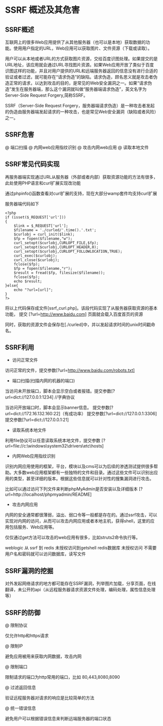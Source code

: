 # SSRF 概述及其危害

## SSRF概述

互联网上的很多Web应用提供了从其他服务器（也可以是本地）获取数据的功能。使用用户指定的URL，Web应用可以获取图片、文件资源（下载或读取）。

用户可以从本地或者URL的方式获取图片资源，交给百度识图处理。如果提交的是URL地址，该应用就会通过URL寻找图片资源。如果Web应用开放了类似于百度识图这样的功能，并且对用户提供的URL和远端服务器返回的信息没有进行合适的验证或者过滤，就可能存在“请求伪造”的缺陷。请求伪造，顾名思义就是攻击者伪造正常的请求，以达到攻击的目的，是常见的Web安全漏洞之一。如果“请求伪造”发生在服务器端，那么这个漏洞就叫做“服务器端请求伪造”，英文名字为Server-Side Request Forgery,简称SSRF。

SSRF（Server-Side Request Forgery，服务器端请求伪造）是一种攻击者发起的伪造由服务器端发起请求的一种攻击，也是常见Web安全漏洞（缺陷或者风险）之一。

## SSRF危害

@ 端口扫描
@ 内网web应用指纹识别
@ 攻击内网web应用
@ 读取本地文件

## SSRF常见代码实现

再服务器端实现通过URL从服务器（外部或者内部）获取资源功能的方法有很多，此处使用PHP语言和curl扩展实现改功能

通过phpinfo()函数查看对curl扩展的支持，现在大部分wamp套件均支持curl扩展

服务器端代码如下

```
<?php
if (isset($_REQUEST['url']))
{
    $link = $_REQUEST['url'];
    $filename = './curled/'.time().'.txt';
    $curlobj = curl_init($link);
    $fp = fopen($filename,"w");
    curl_setopt($curlobj,CURLOPT_FILE,$fp);
    curl_setopt($curlobj,CURLOPT_HEADER,0);
    curl_setopt($curlobj,CURLOPT_FOLLOWLOCATION,TRUE);
    curl_exec($curlobj);
    curl_close($curlobj);
    fclose($fp);
    $fp = fopen($filename,"r");
    $result = fread($fp, filesize($filename));
    fclose($fp);
    echo $result;
}else{
    echo "?url=[url]";
}
?>
```

将以上代码保存成文件[ssrf_curl.php]。该段代码实现了从服务器获取资源的基本功能，
提交
[?url=http://www.baidu.com]
页面就会载入百度首页的资源

同时，获取的资源文件会保存在[./curled]中，并以发起请求时间的unix时间戳命名。

## SSRF利用

- 访问正常文件

访问正常的文件，提交参数[?url=http://www.baidu.com/robots.txt]

- 端口扫描(扫描内网的机器的端口)

当访问未开放端口，脚本会显示空白或者报错。提交参数[?url=dict://127.0.0.1:1234] //字典协议

当访问开放端口时，脚本会显示banner信息。
提交参数[?url=dict://172.16.132.160:22]（有成功率）
提交参数[?url=dict://127.0.0.1:3306]
提交参数[?url=dict://127.0.0.1:21]

- 读取系统本地文件

利用file协议可以任意读取系统本地文件，提交参数
[?url=file://c:\windows\system32\drivers\etc\hosts]

- 内网Web应用指纹识别

识别内网应用使用的框架，平台，模块以及cms可以为后续的渗透测试提供很多帮助。大多数web应用框架都有一些独特的文件和目录。通过这些文件可以识别出应用的类型，甚至详细的版本。根据这些信息就可以针对性的搜集漏洞进行攻击。

比如可以通过访问下列文件来判断phpMyAdmin是否安装以及详细版本
[?url=http://localhost/phpmyadmin/README]

- 攻击内网应用

内网的安全通常都很薄弱，溢出、弱口令等一般都是存在的。通过ssrf攻击，可以实现对内网的访问，从而可以攻击内网应用或者本地主机，获得shell，这里的应用包括服务、Web应用等。

仅仅通过get方法可以攻击的web应用有很多，比如struts2命令执行等。

weblogic 从 ssrf 到 redis 未授权访问到getshell
  redis数据库
    未授权访问        不需要用户名和密码就可以访问数据库，读写文件

## SSRF漏洞的挖掘

对外发起网络请求的地方都可能存在SSRF漏洞，列举图片加载，分享页面，在线翻译，未公开的api（从远程服务器请求资源文件处理，编码处理，属性信息处理等）

## SSRF的防御

@ 限制协议

仅允许http和https请求

@ 限制IP

避免应用被用来获取内网数据，攻击内网

@ 限制端口

限制请求的端口为http常用的端口，比如 80,443,8080,8090

@ 过滤返回信息

验证远程服务器对请求的响应是比较简单的方法

@ 统一错误信息

避免用户可以根据错误信息来判断远端服务器的端口状态